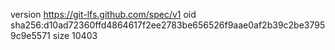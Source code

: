version https://git-lfs.github.com/spec/v1
oid sha256:d10ad72360ffd4864617f2ee2783be656526f9aae0af2b39c2be37959c9e5571
size 10403
